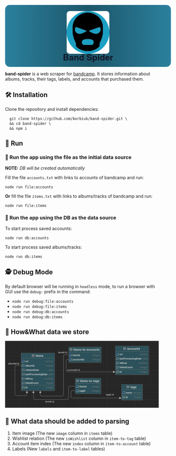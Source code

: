 <br/>
<div style="width: 100%; display: flex; flex-direction: column; align-items: center; background: linear-gradient(to right, #2b809d, #1d5669, #2b809d); padding: 20px; border-radius: 15px; margin: 10px 0;">
    <img src="./assets/logo.png" alt="band-play logo" style="height: 140px; margin-bottom: -20px; border-radius: 10px;" />
    <h1 style="margin-top: 10px; margin-bottom: -8px; color: rgb(17 24 39); font-family: 'Helvetica Neue', Helvetica, Arial, sans-serif;">Band Spider</h1>
</div>

**band-spider** is a web scraper for [bandcamp](bandcamp.com). It stores information about albums, tracks, their tags, labels, and accounts that purchased them.

## 🛠️ Installation

Clone the repository and install dependencies:
```shell
  git clone https://github.com/borbiuk/band-spider.git \
  && cd band-spider \
  && npm i
```

## 🚀 Run

### 📁 Run the app using the **file** as the initial data source

**NOTE:** *DB will be created automatically*

Fill the file `accounts.txt` with links to accounts of bandcamp and run:
```shell
node run file:accounts
```

**Or** fill the file `items.txt` with links to albums/tracks of bandcamp and run:
```shell
node run file:items
```

### 💾 Run the app using the DB as the data source

To start process saved accounts:
```shell
node run db:accounts
```

To start process saved albums/tracks:
```shell
node run db:items
```

## 🕵️ Debug Mode

By default browser will be running in `headless` mode, to run a browser with GUI use the `debug:` prefix in the command:
- `node run debug:file:accounts`
- `node run debug:file:items`
- `node run debug:db:accounts`
- `node run debug:db:items`

## 📀 How&What data we store

<img src="./assets/db.jpg" alt="database schema">

## 🐤 What data should be added to parsing

1. Item image (The new `image` column in `items` table)
2. Wishlist relation (The new `isWishlist` column in `item-to-tag` table)
3. Account item index (The new `index` column in `item-to-account` table)
4. Labels (New `labels` and `item-to-label` tables)
